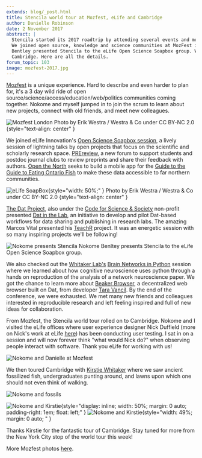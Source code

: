 ```yaml
---
extends: blog/_post.html
title: Stencila world tour at Mozfest, eLife and Cambridge
author: Danielle Robinson
date: 2 November 2017
abstract: |
  Stencila started its 2017 roadtrip by attending several events and meetings in the U.K.
  We joined open source, knowledge and science communities at MozFest in London. Nokome
  Bentley presented Stencila to the eLife Open Science Soapbox group. We met with eLife in
  Cambridge. Here are all the details.
forum_topic: 103
image: mozfest-2017.jpg
---
```


[Mozfest](https://mozillafestival.org/) is a unique experience. Hard to describe and even harder to plan for, it's a 3 day wild ride of open source/science/access/education/web/politics communities coming together. Nokome and myself jumped in to join the scrum to learn about new projects, connect with old friends, and meet new colleagues.

![Mozfest London](mozfest-2017.jpg)
Photo by Erik Westra / Westra & Co under CC BY-NC 2.0 {style="text-align: center" }

We joined eLife Innovation's [Open Science Soapbox session](https://elifesciences.org/events/cfcefcae/elife-at-mozfest-2017), a lively session of lightning talks by open projects that focus on the scientific and scholarly research space. [PREreview](https://www.prereview.org/), a new forum to support students and postdoc journal clubs to review preprints and share their feedback with authors. [Open the North](https://github.com/Monsauce/Open-the-North) seeks to build a mobile app for the [Guide to the Guide to Eating Ontario Fish](https://www.ontario.ca/page/eating-ontario-fish-2017-18) to make these data accessible to far northern communities.

![eLife SoapBox](e-life-soapbox.jpg){style="width: 50%;" }
Photo by Erik Westra / Westra & Co under CC BY-NC 2.0 {style="text-align: center" }

[The Dat Project](https://datproject.org/), also under the [Code for Science & Society](codeforscience.org) non-profit presented [Dat in the Lab](https://blog.datproject.org/tag/science/), an initiative to develop and pilot Dat-based workflows for data sharing and publishing in research labs. The amazing Marcos Vital presented his [TeachR](https://github.com/marcosvital/teach-R-project) project. It was an energetic session with so many inspiring projects we'll be following!

![Nokome presents Stencila](Nokome_Mozfest_2017.jpg)
Nokome Benltey presents Stencila to the eLife Open Science Soapbox group.

We also checked out the [Whitaker Lab's](https://github.com/WhitakerLab) [Brain Networks in Python](https://github.com/WhitakerLab/BrainNetworksInPython) session where we learned about how cognitive neuroscience uses python through a hands on reproduction of the analysis of a network neuroscience paper. We got the chance to learn more about [Beaker Browser](https://beakerbrowser.com/), a decentralized web browser built on Dat, from developer [Tara Vancil](https://taravancil.com/about/). By the end of the conference, we were exhausted. We met many new friends and colleagues interested in reproducible research and left feeling inspired and full of new ideas for collaboration.

From Mozfest, the Stencila world tour rolled on to Cambridge. Nokome and I visited the eLife offices where user experience designer Nick Duffield (more on Nick's work at eLife [here](https://elifesciences.org/labs/fc2e10b3/redesigning-an-online-scientific-journal-from-the-article-up-i-early-designs)) has been conducting user testing. I sat in on a session and will now forever think "what would Nick do?" when observing people interact with software. Thank you eLife for working with us!

![Nokome and Danielle at Mozfest](nokome-danielle-mozfest.jpg)

We then toured Cambridge with [Kirstie Whitaker](https://kirstiewhitaker.com/) where we saw ancient fossilized fish, undergraduates punting around, and lawns upon which one should not even think of walking.

![Nokome and fossils](nokome-fossils.jpg)

![Nokome and Kirstie](stencila-cambridge-2.jpg){style="display: inline; width: 50%; margin: 0 auto; padding-right: 1em; float: left;" }
![Nokome and Kirstie](stencila-cambridge.jpg){style="width: 49%; margin: 0 auto; " }

Thanks Kirstie for the fantastic tour of Cambridge. Stay tuned for more from the New York City stop of the world tour this week!

More Mozfest photos [here](https://www.flickr.com/photos/mozfest/albums/72157686681997682/with/37961424882/).
